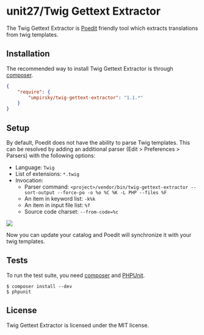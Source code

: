 unit27/Twig Gettext Extractor
======================

The Twig Gettext Extractor is [Poedit](http://www.poedit.net/download.php)
friendly tool which extracts translations from twig templates.

## Installation

The recommended way to install Twig Gettext Extractor is through
[composer](http://getcomposer.org).

```json
{
    "require": {
        "umpirsky/twig-gettext-extractor": "1.1.*"
    }
}
```

## Setup

By default, Poedit does not have the ability to parse Twig templates.
This can be resolved by adding an additional parser (Edit > Preferences > Parsers)
with the following options:

- Language: `Twig`
- List of extensions: `*.twig`
- Invocation:
    - Parser command: `<project>/vendor/bin/twig-gettext-extractor --sort-output --force-po -o %o %C %K -L PHP --files %F`
    - An item in keyword list: `-k%k`
    - An item in input file list: `%f`
    - Source code charset: `--from-code=%c`

<img src="http://i.imgur.com/f9px2.png" />

Now you can update your catalog and Poedit will synchronize it with your twig
templates.

## Tests

To run the test suite, you need [composer](http://getcomposer.org) and
[PHPUnit](https://github.com/sebastianbergmann/phpunit).

    $ composer install --dev
    $ phpunit

## License

Twig Gettext Extractor is licensed under the MIT license.
